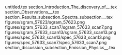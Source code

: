 untitled.tex
section_Introduction_The_discovery_of__.tex
section_Observations__.tex
section_Results_subsection_Spectra_subsection__.tex
figures/sgram_57623/sgram_57623.png
figures/sgram_57633_scan7/sgram_57633_scan7.png
figures/sgram_57633_scan13/sgram_57633_scan13.png
figures/spec_57633_scan13/spec_57633_scan13.png
figures/spec_57633_scan7/spec_57633_scan7.png
section_discussion_subsection_Emission_Physics__.tex
